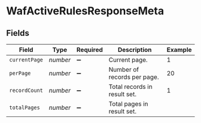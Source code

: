# WafActiveRulesResponseMeta


## Fields

| Field                        | Type                         | Required                     | Description                  | Example                      |
| ---------------------------- | ---------------------------- | ---------------------------- | ---------------------------- | ---------------------------- |
| `currentPage`                | *number*                     | :heavy_minus_sign:           | Current page.                | 1                            |
| `perPage`                    | *number*                     | :heavy_minus_sign:           | Number of records per page.  | 20                           |
| `recordCount`                | *number*                     | :heavy_minus_sign:           | Total records in result set. | 1                            |
| `totalPages`                 | *number*                     | :heavy_minus_sign:           | Total pages in result set.   |                              |